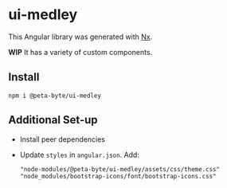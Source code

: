 # ui-medley

This Angular library was generated with [Nx](https://nx.dev). 

**WIP** It has a variety of custom components.

## Install
`npm i @peta-byte/ui-medley`

## Additional Set-up
- Install peer dependencies
- Update `styles` in `angular.json`. Add:

  `"node-modules/@peta-byte/ui-medley/assets/css/theme.css"`
  `"node_modules/bootstrap-icons/font/bootstrap-icons.css"`
